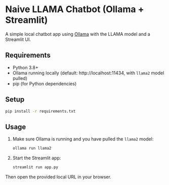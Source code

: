 # Naive LLAMA Chatbot (Ollama + Streamlit)

A simple local chatbot app using [Ollama](https://ollama.com/) with the LLAMA model and a Streamlit UI.

## Requirements
- Python 3.8+
- Ollama running locally (default: http://localhost:11434, with `llama2` model pulled)
- pip (for Python dependencies)

## Setup
```bash
pip install -r requirements.txt
```

## Usage
1. Make sure Ollama is running and you have pulled the `llama2` model:
   ```bash
   ollama run llama2
   ```
2. Start the Streamlit app:
   ```bash
   streamlit run app.py
   ```

Then open the provided local URL in your browser.
